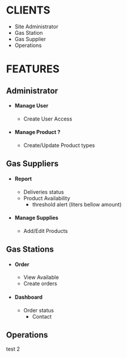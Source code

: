 # CLIENTS

* Site Administrator
* Gas Station
* Gas Supplier
* Operations


# FEATURES

## Administrator
* #### Manage User
  * Create User Access
* #### Manage Product ?
  * Create/Update Product types



## Gas Suppliers
* #### Report
  * Deliveries status
  * Product Availability
    * threshold alert (liters bellow amount)
* #### Manage Supplies
  * Add/Edit Products


## Gas Stations
* #### Order
  * View Available
  * Create orders
* #### Dashboard
  * Order status
    * Contact


## Operations
test 2

